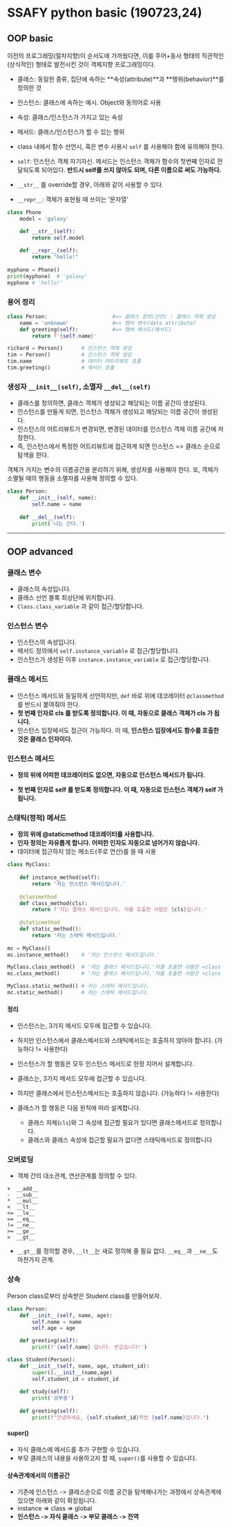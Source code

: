 # SSAFY python basic (190723,24)

## OOP basic

이전의 프로그래밍(절차지향)이 순서도에 가까웠다면, 이를 주어+동사 형태의 직관적인(상식적인) 형태로 발전시킨 것이 객체지향 프로그래밍이다.

- 클래스: 동일한 종류, 집단에 속하는 **속성(attribute)**과 **행위(behavior)**를 정의한 것
- 인스턴스: 클래스에 속하는 예시. Object와 동의어로 사용
- 속성: 클래스/인스턴스가 가지고 있는 속성
- 메서드: 클래스/인스턴스가 할 수 있는 행위



- class 내에서 함수 선언시, 혹은 변수 사용시 `self` 를 사용해야 함에 유의해야 한다.
- `self`: 인스턴스 객체 자기자신. 메서드는 인스턴스 객체가 함수의 첫번째 인자로 전달되도록 되어있다. **반드시 self를 쓰지 않아도 되며, 다른 이름으로 써도 가능하다.**



- `__str__` 를 override할 경우, 아래와 같이 사용할 수 있다.
- `__repr__`: 객체가 표현될 때 쓰이는 '문자열'

```python
class Phone
	model = 'galaxy'

	def __str__(self):
		return self.model
   	
    def __repr__(self):
        return "hello!"
    
myphone = Phone()
print(myphone)	# 'galaxy'
myphone	# 'hello!'
```



### 용어 정리

```python
class Person:                     #=> 클래스 정의(선언) : 클래스 객체 생성
    name = 'unknown'              #=> 멤버 변수(data attribute)
    def greeting(self):           #=> 멤버 메서드(메서드)
        return f'{self.name}' 
```


```python
richard = Person()      # 인스턴스 객체 생성
tim = Person()          # 인스턴스 객체 생성
tim.name                # 데이터 어트리뷰트 호출
tim.greeting()          # 메서드 호출
```



### 생성자 `__init__(self)`, 소멸자 `__del__(self)`

* 클래스를 정의하면, 클래스 객체가 생성되고 해당되는 이름 공간이 생성된다. 
* 인스턴스를 만들게 되면, 인스턴스 객체가 생성되고 해당되는 이름 공간이 생성된다. 
* 인스턴스의 어트리뷰트가 변경되면, 변경된 데이터를 인스턴스 객체 이름 공간에 저장한다.
* 즉, 인스턴스에서 특정한 어트리뷰트에 접근하게 되면 인스턴스 => 클래스 순으로 탐색을 한다.

객체가 가지는 변수의 이름공간을 분리하기 위해, 생성자를 사용해야 한다. 또, 객체가 소멸될 때의 행동을 소멸자를 사용해 정의할 수 있다.

```python
class Person:
	def __init__(self, name):
		self.name = name
        
   	def __del__(self):
        print('나는 간다.')
```

---



## OOP advanced

### 클래스 변수

- 클래스의 속성입니다.
- 클래스 선언 블록 최상단에 위치합니다.
- `Class.class_variable` 과 같이 접근/할당합니다.



### 인스턴스 변수

- 인스턴스의 속성입니다.
- 메서드 정의에서 `self.instance_variable` 로 접근/할당합니다.
- 인스턴스가 생성된 이후 `instance.instance_variable` 로 접근/할당합니다.



### 클래스 메서드

- 인스턴스 메서드와 동일하게 선언하지만, `def` 바로 위에 데코레이터 `@classmethod`를 반드시 붙여줘야 한다.
- **첫 번째 인자로 cls 를 받도록 정의합니다. 이 때, 자동으로 클래스 객체가 cls 가 됩니다.**
- 인스턴스 입장에서도 접근이 가능하다. 이 때, **인스턴스 입장에서도 함수를 호출한 것은 클래스 인자이다.**



### 인스턴스 메서드

- **정의 위에 어떠한 데코레이터도 없으면, 자동으로 인스턴스 메서드가 됩니다.**

- **첫 번째 인자로 self 를 받도록 정의합니다. 이 때, 자동으로 인스턴스 객체가 self 가 됩니다.**



### 스태틱(정적) 메서드

- **정의 위에 @staticmethod 데코레이터를 사용합니다.**
- **인자 정의는 자유롭게 합니다. 어떠한 인자도 자동으로 넘어가지 않습니다.**
- 데이터에 접근하지 않는 메소드(주로 연산)를 쓸 때 사용

```python
class MyClass:
    
    def instance_method(self):
        return '저는 인스턴스 메서드입니다.'
    
    @classmethod
    def class_method(cls):
        return f'저는 클래스 메서드입니다. 저를 호출한 사람은 {cls}입니다.'
    
    @staticmethod
    def static_method():
        return '저는 스태틱 메서드입니다.'
    
mc = MyClass()
mc.instance_method()	# '저는 인스턴스 메서드입니다.'

MyClass.class_method()  # '저는 클래스 메서드입니다.'저를 호출한 사람은 <class '__main__.MyClass'>입니다."
mc.class_method()		# '저는 클래스 메서드입니다.'저를 호출한 사람은 <class '__main__.MyClass'>입니다."

MyClass.static_method()	# 저는 스태틱 메서드입니다.
mc.static_method()		# 저는 스태틱 메서드입니다.
```

#### 정리
- 인스턴스는, 3가지 메서드 모두에 접근할 수 있습니다.
- 하지만 인스턴스에서 클래스메서드와 스태틱메서드는 호출하지 않아야 합니다. (가능하다 != 사용한다) 
- 인스턴스가 할 행동은 모두 인스턴스 메서드로 한정 지어서 설계합니다.



- 클래스는, 3가지 메서드 모두에 접근할 수 있습니다.
- 하지만 클래스에서 인스턴스메서드는 호출하지 않습니다. (가능하다 != 사용한다)
- 클래스가 할 행동은 다음 원칙에 따라 설계합니다.
  - 클래스 자체(`cls`)와 그 속성에 접근할 필요가 있다면 클래스메서드로 정의합니다.
  - 클래스와 클래스 속성에 접근할 필요가 없다면 스태틱메서드로 정의합니다

### 

### 오버로딩

- 객체 간의 대소관계, 연산관계를 정의할 수 있다.

```
+  __add__   
-  __sub__
*  __mul__
<  __lt__
<= __le__
== __eq__
!= __ne__
>= __ge__
>  __gt__
```

- `__gt__`를 정의할 경우, `__lt__`는 새로 정의해 줄 필요 없다. `__eq__`과 `__ne__`도 마찬가지 관계.



### 상속

Person class로부터 상속받은 Student class를 만들어보자.

```python
class Person:
    def __init__(self, name, age):
        self.name = name
        self.age = age

    def greeting(self):
        print(f'{self.name} 입니다. 반갑습니다!')
```

```python
class Student(Person):
    def __init__(self, name, age, student_id):
        super().__init__(name,age)
        self.student_id = student_id
        
    def study(self):
        print('공부중')
        
    def greeting(self):
        print(f"안녕하세요, {self.student_id}학번 {self.name}입니다.")
```

#### super()

- 자식 클래스에 메서드를 추가 구현할 수 있습니다.
- 부모 클래스의 내용을 사용하고자 할 때, `super()`를 사용할 수 있습니다.

#### 상속관계에서의 이름공간

- 기존에 인스턴스 -> 클래스순으로 이름 공간을 탐색해나가는 과정에서 상속관계에 있으면 아래와 같이 확장됩니다.
- instance => class => global
- **인스턴스 -> 자식 클래스 -> 부모 클래스 -> 전역**

























